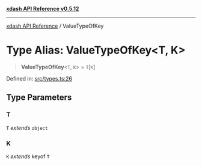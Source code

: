 [**xdash API Reference v0.5.12**](index.md)

***

[xdash API Reference](/xdash/api/index.md) / ValueTypeOfKey

# Type Alias: ValueTypeOfKey\<T, K\>

> **ValueTypeOfKey**\<`T`, `K`\> = `T`\[`K`\]

Defined in: [src/types.ts:26](https://github.com/shtse8/xdash/blob/ed88c6e7ad3be9e5e1e06776f9ca07ed27d97c13/src/types.ts#L26)

## Type Parameters

### T

`T` *extends* `object`

### K

`K` *extends* keyof `T`
